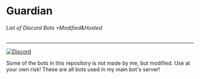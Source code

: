 # Guardian
###### List of Discord Bots +Modified&Hosted
---
[![Discord](https://discordapp.com/api/guilds/426553671296221194/embed.png)](https://discord.gg/D3k4TM4)

Some of the bots in this repository is not made by me, but modified. Use at your own risk! These are all bots used in my main bot's server!
